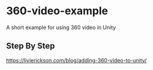 # 360-video-example
A short example for using 360 video in Unity

## Step By Step
https://livierickson.com/blog/adding-360-video-to-unity/
